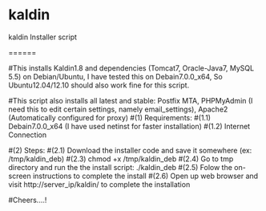 kaldin
======

kaldin Installer script

======

#This installs Kaldin1.8 and dependencies (Tomcat7, Oracle-Java7, MySQL 5.5) on Debian/Ubuntu, I have tested this on Debain7.0.0_x64, So Ubuntu12.04/12.10 should also work fine for this script.

#This script also installs all latest and stable: Postfix MTA, PHPMyAdmin (I need this to edit certain settings, namely email_settings), Apache2 (Automatically configured for proxy)
#(1) Requirements:
#(1.1) Debain7.0.0_x64 (I have used netinst for faster installation)
#(1.2) Internet Connection

#(2) Steps: 
#(2.1) Download the installer code and save it somewhere (ex: /tmp/kaldin_deb)
#(2.3) chmod +x /tmp/kaldin_deb
#(2.4) Go to tmp directory and run the the install script: ./kaldin_deb
#(2.5) Folow the on-screen instructions to complete the install
#(2.6) Open up web browser and visit http://server_ip/kaldin/ to complete the installation

#Cheers....!
